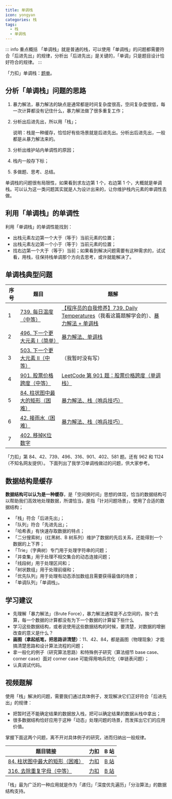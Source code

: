```yaml
---
title: 单调栈
icon: yongyan
categories: 栈
tags:
  - 栈
  - 单调栈
---
```


::: info 重点概括
「单调栈」就是普通的栈，可以使用「单调栈」的问题都需要符合「后进先出」的规律，分析出「后进先出」是关键的，「单调」只是题目设计恰好符合的规律。
:::

「力扣」单调栈：[题单](https://leetcode-cn.com/tag/monotonic-stack/problemset/)。

## 分析「单调栈」问题的思路

1. 暴力解法，暴力解法的缺点是通常都是时间复杂度很高，空间复杂度很低，每一次计算都没有记住什么，暴力解法做了很多重复工作；

2. 分析出后进先出，所以用「栈」；

   说明：栈是一种缓存，恰恰好有些场景就是后进先出。分析出后进先出，一般都是从暴力解法来的。

3. 分析出维护站内单调性的原因；
   
3. 栈内一般存下标；
   
5. 多做题、思考、总结。


单调栈的问题很有局限性，如果看到求左边第 1 个，右边第 1 个，大概就是单调栈。可以认为这一类问题其实就是人为设计出来的，让你维护栈内元素的单调性去做。

## 利用「单调栈」的单调性

利用「单调栈」的单调性能找到：

   - 出栈元素左边第一个大于（等于）当前元素的位置；
   - 出栈元素左边第一个小于（等于）当前元素的位置；
   - 找右边第一个大于（等于）当前；如果看到解决问题需要有这种需求的，试试看，用栈，往保持栈单调那个方向去思考，或许就能解决了。

## 单调栈典型问题

| 序号 | 题目                                                         | 题解                                                         |
| ---- | ------------------------------------------------------------ | ------------------------------------------------------------ |
| 1    | [739. 每日温度（中等）](https://leetcode-cn.com/problems/daily-temperatures/) | [【程序员的自我修养】739. Daily Temperatures](https://leetcode-cn.com/problems/daily-temperatures/solution/cheng-xu-yuan-de-zi-wo-xiu-yang-739-daily-temperat/)（我看这篇题解学会的）、[暴力解法 + 单调栈](https://leetcode-cn.com/problems/daily-temperatures/solution/bao-li-jie-fa-dan-diao-zhan-by-liweiwei1419/) |
| 2    | [496. 下一个更大元素 I（简单）](https://leetcode-cn.com/problems/next-greater-element-i/) | [暴力解法、单调栈](https://leetcode-cn.com/problems/next-greater-element-i/solution/bao-li-jie-fa-dan-diao-zhan-by-liweiwei1419-2/) |
| 3    | [503. 下一个更大元素 II（中等）](https://leetcode-cn.com/problems/next-greater-element-ii/) | （我暂时没有写）                                             |
| 4    | [901. 股票价格跨度（中等）](https://leetcode-cn.com/problems/online-stock-span/) | [LeetCode 第 901 题：股票价格跨度（单调栈）](https://blog.csdn.net/lw_power/article/details/103957702) |
| 5    | [84. 柱状图中最大的矩形（困难）](https://leetcode-cn.com/problems/largest-rectangle-in-histogram/) | [暴力解法、栈（哨兵技巧）](https://leetcode-cn.com/problems/largest-rectangle-in-histogram/solution/bao-li-jie-fa-zhan-by-liweiwei1419/) |
| 6    | [42. 接雨水（困难）](https://leetcode-cn.com/problems/trapping-rain-water/) | [暴力解法、栈（哨兵技巧）](https://leetcode-cn.com/problems/largest-rectangle-in-histogram/solution/bao-li-jie-fa-zhan-by-liweiwei1419/) |
| 7    | [402. 移掉K位数字](https://leetcode-cn.com/problems/remove-k-digits/) |                                                              |

「力扣」第 84、42、739、496、316、901、402、581 题。还有 962 和 1124（不知名网友提供）。
下面列出了我学习单调栈做过的问题，供大家参考。

## 数据结构是缓存

**数据结构可以认为是一种缓存**，是「空间换时间」思想的体现，恰当的数据结构可以帮助我们高效地处理数据，所谓恰当，是指「针对问题场景」，使用了合适的数据结构；

- 「栈」符合「后进先出」；
- 「队列」符合「先进先出」；
- 「哈希表」有快速存取数据的特点；
- 「二分搜索树」（红黑树、B 树系列）维护了数据的先后关系，还能得到一个数据的上下界；
- 「Trie」（字典树）专门用于处理字符串的问题；
- 「并查集」用于处理不相交集合的动态连接问题；
- 「线段树」用于处理区间和；
- 「树状数组」用于处理前缀和；
- 「优先队列」用于处理有动态添加数组且需要获得最值的场景；
- 「单调队列」「单调栈」。

## 学习建议

- 先理解「暴力解法」（Brute Force），暴力解法通常是不占空间的，挨个去算，每一个数据的计算都没有为下一个数据的计算留下些什么
- 学习这些数据结构，或者说使用这些数据结构的时候，要清楚，对数据的增删改查的意义是什么？
- **画图（拿起纸笔，把思路讲清楚）**：11、42、84，都是画图（物理现象）才能搞清楚思路和设计算法流程的问题；
- 拿一般化的例子（研究算法思路）和特殊例子研究（算法细节 base case、corner case）面对 corner case 可能得用哨兵优化（单链表问题）；
- 认真调试代码。

## 视频题解

使用「栈」解决的问题，需要我们通过具体例子，发现解决它们正好符合「后进先出」的规律：

+ 把暂时还不能确定结果的数据放入栈，把可以确定结果的数据从栈中拿出；
+ 很多数据结构恰好应用于这种「动态」处理问题的场景，而发挥出它们的应用价值。

掌握下面这两个问题，离不开对具体例子的研究，进而归纳出一般规律。

| 题目链接                                                     | 力扣                                                         | B 站                                                |
| ------------------------------------------------------------ | ------------------------------------------------------------ | --------------------------------------------------- |
| [84. 柱状图中最大的矩形（困难）](https://leetcode-cn.com/problems/largest-rectangle-in-histogram/) | [力扣](https://leetcode-cn.com/problems/largest-rectangle-in-histogram/solution/zhu-zhuang-tu-zhong-zui-da-de-ju-xing-by-leetcode-/) | [B 站](https://www.bilibili.com/video/BV16D4y1D7ed) |
| [316. 去除重复字母（中等）](https://leetcode-cn.com/problems/remove-duplicate-letters/) | [力扣](https://leetcode-cn.com/problems/remove-duplicate-letters/solution/qu-chu-zhong-fu-zi-mu-by-leetcode-soluti-vuso/) | [B 站](https://www.bilibili.com/video/BV1Tz4y167pC) |

「栈」最为广泛的一种应用就是作为「递归」「深度优先遍历」「分治算法」的数据结构支持。
